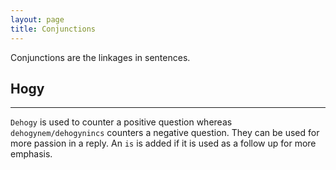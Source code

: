 ```yaml
---
layout: page
title: Conjunctions
---
```


Conjunctions are the linkages in sentences.


## Hogy

 ---
 
`Dehogy` is used to counter a positive question whereas `dehogynem/dehogynincs` counters a negative question. They can be used for more passion in a reply. An `is` is added if it is used as a follow up for more emphasis. 
